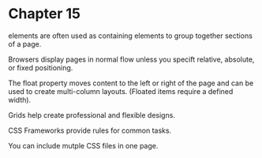   
# Chapter 15

<div> elements are often used as containing elements to group together sections of a page.
  
Browsers display pages in normal flow unless you specift relative, absolute, or fixed positioning.
  
The float property moves content to the left or right of the page and can be used to create multi-column layouts. (Floated items require a defined width).
  
Grids help create professional and flexible designs.
  
CSS Frameworks provide rules for common tasks.
  
You can include mutple CSS files in one page. 
